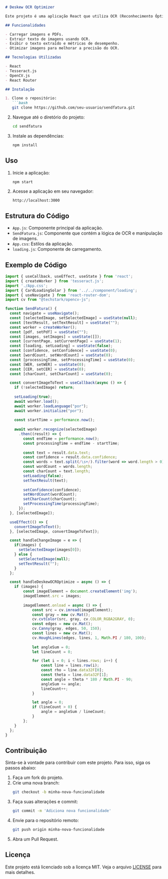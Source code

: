 ```markdown
# Deskew OCR Optimizer

Este projeto é uma aplicação React que utiliza OCR (Reconhecimento Óptico de Caracteres) para extrair texto de imagens e PDFs. Ele faz uso das bibliotecas `tesseract.js` e `opencv-js` para realizar o OCR e otimizar as imagens.

## Funcionalidades

- Carregar imagens e PDFs.
- Extrair texto de imagens usando OCR.
- Exibir o texto extraído e métricas de desempenho.
- Otimizar imagens para melhorar a precisão do OCR.

## Tecnologias Utilizadas

- React
- Tesseract.js
- OpenCV.js
- React Router

## Instalação

1. Clone o repositório:
   ```bash
   git clone https://github.com/seu-usuario/sendfatura.git
   ```
2. Navegue até o diretório do projeto:
   ```bash
   cd sendfatura
   ```
3. Instale as dependências:
   ```bash
   npm install
   ```

## Uso

1. Inicie a aplicação:
   ```bash
   npm start
   ```
2. Acesse a aplicação em seu navegador:
   ```
   http://localhost:3000
   ```

## Estrutura do Código

- `App.js`: Componente principal da aplicação.
- `SendFatura.js`: Componente que contém a lógica de OCR e manipulação de imagens.
- `App.css`: Estilos da aplicação.
- `loading.js`: Componente de carregamento.

## Exemplo de Código

```javascript
import { useCallback, useEffect, useState } from 'react';
import { createWorker } from 'tesseract.js';
import './App.css';
import { CardLoadingSolar } from '../../component/loading';
import { useNavigate } from 'react-router-dom';
import cv from "@techstark/opencv-js";

function SendFatura() {
  const navigate = useNavigate();  
  const [selectedImage, setSelectedImage] = useState(null);
  const [textResult, setTextResult] = useState("");
  const worker = createWorker();
  const [pdf, setPdf] = useState(""); 
  const [images, setImages] = useState([]);
  const [currentPage, setCurrentPage] = useState(1); 
  const [loading, setLoading] = useState(false);
  const [confidence, setConfidence] = useState(0);
  const [wordCount, setWordCount] = useState(0);
  const [processingTime, setProcessingTime] = useState(0);
  const [WER, setWER] = useState(0);
  const [CER, setCER] = useState(0);
  const [charCount, setCharCount] = useState(0);

  const convertImageToText = useCallback(async () => {
    if (!selectedImage) return;
    
    setLoading(true);
    await worker.load();
    await worker.loadLanguage("por");
    await worker.initialize("por");
    
    const startTime = performance.now();
    
    await worker.recognize(selectedImage)
      .then((result) => {
        const endTime = performance.now();
        const processingTime = endTime - startTime;
        
        const text = result.data.text;
        const confidence = result.data.confidence;
        const words = text.split(/\s+/).filter(word => word.length > 0);
        const wordCount = words.length;
        const charCount = text.length;
        setLoading(false);
        setTextResult(text);
        
        setConfidence(confidence);
        setWordCount(wordCount);
        setCharCount(charCount);
        setProcessingTime(processingTime);
      });
  }, [selectedImage]);

  useEffect(() => {
    convertImageToText();
  }, [selectedImage, convertImageToText]);

  const handleChangeImage = e => {   
    if(images) {
      setSelectedImage(images[0]);     
    } else {
      setSelectedImage(null);
      setTextResult("");
    }
  };

  const handleDeskewOCROptimize = async () => {
    if (images) {
        const imageElement = document.createElement('img');
        imageElement.src = images;
        
        imageElement.onload = async () => {
            const src = cv.imread(imageElement);
            const gray = new cv.Mat();
            cv.cvtColor(src, gray, cv.COLOR_RGBA2GRAY, 0);            
            const edges = new cv.Mat();
            cv.Canny(gray, edges, 50, 150);
            const lines = new cv.Mat();
            cv.HoughLines(edges, lines, 1, Math.PI / 180, 100);
            
            let angleSum = 0;
            let lineCount = 0;

            for (let i = 0; i < lines.rows; i++) {
                const line = lines.row(i);
                const rho = line.data32F[0];
                const theta = line.data32F[1];
                const angle = theta * 180 / Math.PI - 90;
                angleSum += angle;
                lineCount++;
            }

            let angle = 0;
            if (lineCount > 0) {
                angle = angleSum / lineCount;
            }
        };
    }
  };
}
```

## Contribuição

Sinta-se à vontade para contribuir com este projeto. Para isso, siga os passos abaixo:

1. Faça um fork do projeto.
2. Crie uma nova branch:
   ```bash
   git checkout -b minha-nova-funcionalidade
   ```
3. Faça suas alterações e commit:
   ```bash
   git commit -m 'Adiciona nova funcionalidade'
   ```
4. Envie para o repositório remoto:
   ```bash
   git push origin minha-nova-funcionalidade
   ```
5. Abra um Pull Request.

## Licença

Este projeto está licenciado sob a licença MIT. Veja o arquivo [LICENSE](LICENSE) para mais detalhes.
```

